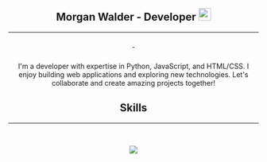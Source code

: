 <h2 align="center">Morgan Walder - Developer <img src="https://s8.gifyu.com/images/979447220829032478.gif" height="25px"></h2>
<hr>
<p align="center">
    <a href="https://github.com/xtekky?tab=stars">
        <img alt="" src="https://img.shields.io/github/stars/xtekky?style=for-the-badge&affiliations=OWNER%2CCOLLABORATOR">
    </a>
    <img alt="" src="https://komarev.com/ghpvc/?username=xtekky&style=for-the-badge">
</p>
<p align="center">
    <a href="https://discord.gg/onlp">
        <img alt="" src="https://lanyard-profile-readme.vercel.app/api/840541540203626516">
    </a>
</p>
<p align="center">I'm a developer with expertise in Python, JavaScript, and HTML/CSS. I enjoy building web applications and exploring new technologies. Let's collaborate and create amazing projects together!</p>
<h2 align="center">Skills</h2>
<hr>
<br>
<p align="center">
    <a href="https://skillicons.dev">
        <img src="https://skillicons.dev/icons?i=python,vscode,cs,js,php,css,html">
    </a>
</p>

<p align="center">
    <img alt="" src="https://github-readme-stats.vercel.app/api?username=Enmn&theme=tokyonight&show_icons=true">
</p>
